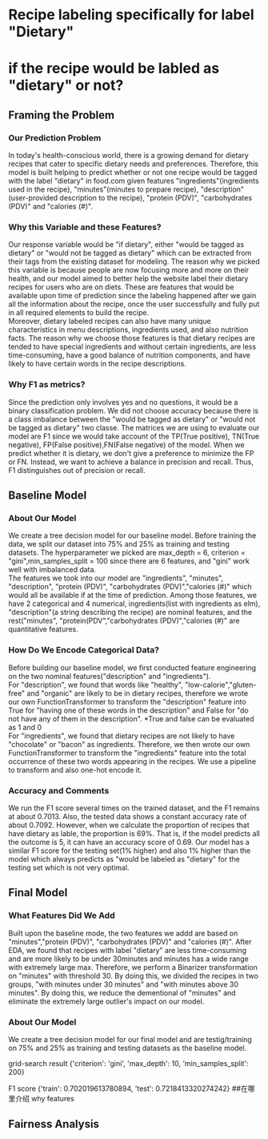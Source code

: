 # Recipe labeling specifically for label "Dietary" 
# if the recipe would be labled as "dietary" or not?


## Framing the Problem
### Our Prediction Problem
In today's health-conscious world, there is a growing demand for dietary recipes that cater to specific dietary needs and preferences. Therefore, this model is built helping to predict whether or not one recipe would be tagged with the label "dietary" in food.com given features "ingredients"(ingredients used in the recipe), "minutes"(minutes to prepare recipe), "description"(user-provided description to the recipe), "protein (PDV)", "carbohydrates (PDV)" and "calories (#)".
<br />
### Why this Variable and these Features?
Our response variable would be "if dietary", either "would be tagged as dietary" or "would not be tagged as dietary" which can be extracted from their tags from the existing dataset for modeling. The reason why we picked this variable is because people are now focusing more and more on their health, and our model aimed to better help the website label their dietary recipes for users who are on diets. These are features that would be available upon time of prediction since the labeling happened after we gain all the information about the recipe, once the user successfully and fully put in all required elements to build the recipe. 
<br />
Moreover, dietary labeled recipes can also have many unique characteristics in menu descriptions, ingredients used, and also nutrition facts. The reason why we choose those features is that dietary recipes are tended to have special ingredients and without certain ingredients, are less time-consuming, have a good balance of nutrition components, and have likely to have certain words in the recipe descriptions. 
<br />
### Why F1 as metrics?
Since the prediction only involves yes and no questions, it would be a binary classification problem. We did not choose accuracy because there is a class imbalance between the "would be tagged as dietary" or "would not be tagged as dietary" two classe. The matrices we are using to evaluate our model are F1 since we would take account of the TP(True positive), TN(True negative), FP(False positive),FN(False negative) of the model. When we predict whether it is dietary, we don't give a preference to minimize the FP or FN. Instead, we want to achieve a balance in precision and recall. Thus, F1 distinguishes out of precision or recall.
<br />
## Baseline Model
### About Our Model
We create a tree decision model for our baseline model. Before training the data, we split our dataset into 75% and 25% as training and testing datasets. The hyperparameter we picked are max_depth = 6, criterion = "gini",min_samples_split = 100 since there are 6 features, and "gini" work well with imbalanced data.
<br />
The features we took into our model are "ingredients", "minutes", "description", "protein (PDV)", "carbohydrates (PDV)","calories (#)" which would all be available if at the time of prediction. Among those features, we have 2 categorical and 4 numerical, ingredients(list with ingredients as elm), "description"(a string describing the recipe) are nominal features, and the rest("minutes", "protein(PDV","carbohydrates (PDV)","calories (#)" are quantitative features.
<br />
### How Do We Encode Categorical Data?
Before building our baseline model, we first conducted feature engineering on the two nominal features("description" and "ingredients"). 
<br />
For "description", we found that words like "healthy", "low-calorie","gluten-free" and "organic" are likely to be in dietary recipes, therefore we wrote our own FunctionTransformer to transform the "description" feature into True for "having one of these words in the description" and False for "do not have any of them in the description". *True and false can be evaluated as 1 and 0
<br />
For "ingredients", we found that dietary recipes are not likely to have "chocolate" or "bacon" as ingredients. Therefore, we then wrote our own FunctionTransformer to transform the "ingredients" feature into the total occurrence of these two words appearing in the recipes. We use a pipeline to transform and also one-hot encode it.
<br />
### Accuracy and Comments
We run the F1 score several times on the trained dataset, and the F1 remains at about 0.7013. Also, the tested data shows a constant accuracy rate of about 0.7092. However, when we calculate the proportion of recipes that have dietary as lable, the proportion is 69%. That is, if the model predicts all the outcome is 5, it can have an accuracy score of 0.69. Our model has a similar F1 score for the testing set(1% higher) and also 1% higher than the model which always predicts as "would be labeled as "dietary" for the testing set which is not very optimal.
<br />

## Final Model
### What Features Did We Add
Built upon the baseline mode, the two features we addd are based on "minutes","protein (PDV)", "carbohydrates (PDV)" and "calories (#)".
After EDA, we found that recipes with label "dietary" are less time-consuming and are more likely to be under 30minutes and minutes has a wide range with extremely large max. Therefore, we perform a Binarizer transformation on "minutes" with threshold 30. By doing this, we divided the recipes in two groups, "with minutes under 30 minutes" and "with minutes above 30 minutes". By doing this, we reduce the dementional of "minutes" and eliminate the extremely large outlier's impact on our model.
<br />

### About Our Model
We create a tree decision model for our final model and are testig/training on 75% and 25% as training and testing datasets as the baseline model. 
<br />

grid-search result {'criterion': 'gini', 'max_depth': 10, 'min_samples_split': 200}

F1 score {'train': 0.702019613780894, 'test': 0.7218413320274242} 
##在哪里介绍 why features
## Fairness Analysis

